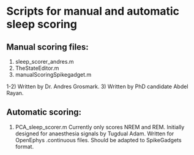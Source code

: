 # Scripts for manual and automatic sleep scoring

## Manual scoring files:
1. sleep_scorer_andres.m
2. TheStateEditor.m
3. manualScoringSpikegadget.m

1-2) Written by Dr. Andres Grosmark. 3) Written by PhD candidate Abdel Rayan.

## Automatic scoring:
1. PCA_sleep_scorer.m
Currently only scores NREM and REM. Initially designed for anaesthesia signals by Tugdual Adam.
Written for OpenEphys .continuous files. Should be adapted to SpikeGadgets format.
